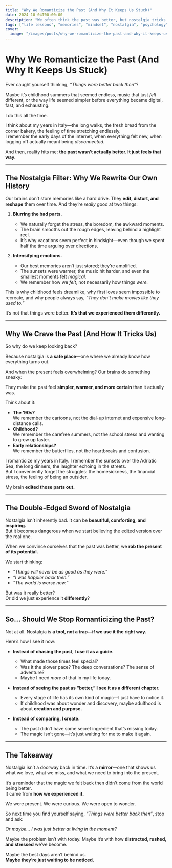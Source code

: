 ```yaml
---
title: "Why We Romanticize the Past (And Why It Keeps Us Stuck)"
date: 2024-10-04T00:00:00
description: "We often think the past was better, but nostalgia tricks us. Discover why we romanticize the past and how to appreciate the present."
tags: ["life lessons", "memories", "mindset", "nostalgia", "psychology", "self-awareness"]
cover:
  image: "/images/posts/why-we-romanticize-the-past-and-why-it-keeps-us-stuck.png"
---
```

# **Why We Romanticize the Past (And Why It Keeps Us Stuck)**  

Ever caught yourself thinking, *“Things were better back then”*?  

Maybe it’s childhood summers that seemed endless, music that just *felt* different, or the way life seemed simpler before everything became digital, fast, and exhausting.  

I do this all the time.  

I think about my years in Italy—the long walks, the fresh bread from the corner bakery, the feeling of time stretching endlessly.  
I remember the early days of the internet, when everything felt new, when logging off actually meant being *disconnected.*  

And then, reality hits me: **the past wasn’t actually better. It just feels that way.**  

---

## **The Nostalgia Filter: Why We Rewrite Our Own History**  

Our brains don’t store memories like a hard drive. They **edit, distort, and reshape** them over time. And they’re *really* good at two things:  

1. **Blurring the bad parts.**  
   - We naturally forget the stress, the boredom, the awkward moments.  
   - The brain smooths out the rough edges, leaving behind a highlight reel.  
   - It’s why vacations seem perfect in hindsight—even though we spent half the time arguing over directions.  

2. **Intensifying emotions.**  
   - Our best memories aren’t just stored; they’re amplified.  
   - The sunsets were warmer, the music hit harder, and even the smallest moments felt *magical.*  
   - We remember how we *felt*, not necessarily how things *were.*  

This is why childhood feels dreamlike, why first loves seem impossible to recreate, and why people always say, *“They don’t make movies like they used to.”*  

It’s not that things were better. **It’s that we experienced them differently.**  

---

## **Why We Crave the Past (And How It Tricks Us)**  

So why do we keep looking back?  

Because nostalgia is **a safe place**—one where we already know how everything turns out.  

And when the present feels overwhelming? Our brains do something sneaky:  

They make the past feel **simpler, warmer, and more certain** than it actually was.  

Think about it:  

- **The ‘90s?**  
  We remember the cartoons, not the dial-up internet and expensive long-distance calls.  
- **Childhood?**  
  We remember the carefree summers, not the school stress and wanting to grow up faster.  
- **Early relationships?**  
  We remember the butterflies, not the heartbreaks and confusion.  

I romanticize my years in Italy. I remember the sunsets over the Adriatic Sea, the long dinners, the laughter echoing in the streets.  
But I conveniently forget the struggles: the homesickness, the financial stress, the feeling of being an outsider.  

My brain **edited those parts out.**  

---

## **The Double-Edged Sword of Nostalgia**  

Nostalgia isn’t inherently bad. It can be **beautiful, comforting, and inspiring.**  
But it becomes dangerous when we start believing the edited version over the real one.  

When we convince ourselves that the past was better, we **rob the present of its potential.**  

We start thinking:  
- *“Things will never be as good as they were.”*  
- *“I was happier back then.”*  
- *“The world is worse now.”*  

But was it really better?  
Or did we just experience it **differently**?  

---

## **So... Should We Stop Romanticizing the Past?**  

Not at all. Nostalgia is **a tool, not a trap—if we use it the right way.**  

Here’s how I see it now:  

- **Instead of chasing the past, I use it as a guide.**  
  - What made those times feel special?  
  - Was it the slower pace? The deep conversations? The sense of adventure?  
  - Maybe I need *more* of that in my life today.  

- **Instead of seeing the past as “better,” I see it as a different chapter.**  
  - Every stage of life has its own kind of magic—I just have to notice it.  
  - If childhood was about wonder and discovery, maybe adulthood is about **creation and purpose.**  

- **Instead of comparing, I create.**  
  - The past didn’t have some secret ingredient that’s missing today.  
  - The magic isn’t gone—it’s just waiting for me to make it again.  

---

## **The Takeaway**  

Nostalgia isn’t a doorway back in time. It’s a **mirror**—one that shows us what we love, what we miss, and what we need to bring into the present.  

It’s a reminder that the magic we felt back then didn’t come from the world being better.  
It came from **how we experienced it.**  

We were present. We were curious. We were open to wonder.  

So next time you find yourself saying, *“Things were better back then”*, stop and ask:  

*Or maybe... I was just better at living in the moment?*  

Maybe the problem isn’t with today. Maybe it’s with how **distracted, rushed, and stressed** we’ve become.  

Maybe the best days aren’t behind us.  
**Maybe they’re just waiting to be noticed.**  